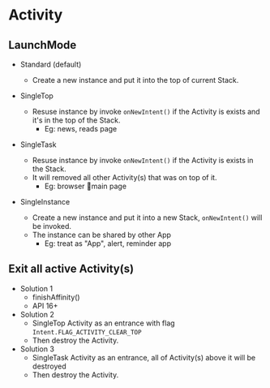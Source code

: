 # Activity

## LaunchMode
- Standard (default)
    - Create a new instance and put it into the top of current Stack.

- SingleTop
    - Resuse instance by invoke `onNewIntent()` if the Activity is exists and it's in the top of the Stack.
        - Eg: news, reads page

- SingleTask
    - Resuse instance by invoke `onNewIntent()` if the Activity is exists in the Stack. 
    - It will removed all other Activity(s) that was on top of it.
        - Eg: browser main page

- SingleInstance
    - Create a new instance and put it into a new Stack, `onNewIntent()` will be invoked.
    - The instance can be shared by other App
        - Eg: treat as "App", alert, reminder app


## Exit all active Activity(s)
- Solution 1
    - finishAffinity()
    - API 16+
- Solution 2
    - SingleTop Activity as an entrance with flag `Intent.FLAG_ACTIVITY_CLEAR_TOP`
    - Then destroy the Activity.
- Solution 3
    - SingleTask Activity as an entrance, all of Activity(s) above it will be destroyed
    - Then destroy the Activity.
